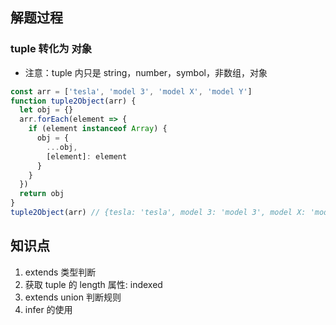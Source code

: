 ## 解题过程

### tuple 转化为 对象

- 注意：tuple 内只是 string，number，symbol，非数组，对象

```js
const arr = ['tesla', 'model 3', 'model X', 'model Y']
function tuple2Object(arr) {
  let obj = {}
  arr.forEach(element => {
    if (element instanceof Array) {
      obj = {
        ...obj,
        [element]: element
      }
    }
  })
  return obj
}
tuple2Object(arr) // {tesla: 'tesla', model 3: 'model 3', model X: 'model X', model Y: 'model Y'}
```

## 知识点

1. extends 类型判断
2. 获取 tuple 的 length 属性: indexed
3. extends union 判断规则
4. infer 的使用
